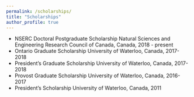 ```yaml
---
permalink: /scholarships/
title: "Scholarships"
author_profile: true
---
```


* NSERC Doctoral Postgraduate Scholarship
Natural Sciences and Engineering Research Council of Canada, Canada, 2018 - present
* Ontario Graduate Scholarship
University of Waterloo, Canada, 2017-2018
* President’s Graduate Scholarship
University of Waterloo, Canada, 2017-2018
* Provost Graduate Scholarship
University of Waterloo, Canada, 2016-2017
* President’s Scholarship
University of Waterloo, Canada, 2011

